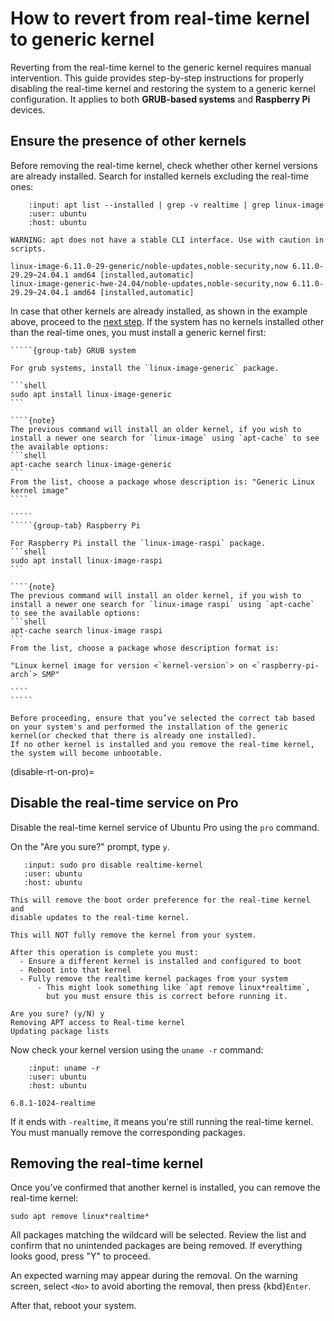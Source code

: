 # How to revert from real-time kernel to generic kernel

Reverting from the real-time kernel to the generic kernel requires manual intervention.
This guide provides step-by-step instructions for properly disabling the real-time kernel and restoring the system to a generic kernel configuration.
It applies to both **GRUB-based systems** and **Raspberry Pi** devices.

## Ensure the presence of other kernels

Before removing the real-time kernel, check whether other kernel versions are already installed.
Search for installed kernels excluding the real-time ones:

```{terminal}
    :input: apt list --installed | grep -v realtime | grep linux-image
    :user: ubuntu
    :host: ubuntu

WARNING: apt does not have a stable CLI interface. Use with caution in scripts.

linux-image-6.11.0-29-generic/noble-updates,noble-security,now 6.11.0-29.29~24.04.1 amd64 [installed,automatic]
linux-image-generic-hwe-24.04/noble-updates,noble-security,now 6.11.0-29.29~24.04.1 amd64 [installed,automatic]
```

In case that other kernels are already installed, as shown in the example above, proceed to the [next step](#disable-rt-on-pro).
If the system has no kernels installed other than the real-time ones, you must install a generic kernel first:

``````{tabs}
`````{group-tab} GRUB system

For grub systems, install the `linux-image-generic` package.

```shell
sudo apt install linux-image-generic
```

````{note}
The previous command will install an older kernel, if you wish to install a newer one search for `linux-image` using `apt-cache` to see the available options:
```shell
apt-cache search linux-image-generic
```
From the list, choose a package whose description is: "Generic Linux kernel image"
````

`````
`````{group-tab} Raspberry Pi

For Raspberry Pi install the `linux-image-raspi` package.
```shell
sudo apt install linux-image-raspi
```

````{note}
The previous command will install an older kernel, if you wish to install a newer one search for `linux-image raspi` using `apt-cache` to see the available options:
```shell
apt-cache search linux-image raspi
```
From the list, choose a package whose description format is:

"Linux kernel image for version <`kernel-version`> on <`raspberry-pi-arch`> SMP"

````
`````
``````

```{danger}
Before proceeding, ensure that you’ve selected the correct tab based on your system's and performed the installation of the generic kernel(or checked that there is already one installed).  
If no other kernel is installed and you remove the real-time kernel, the system will become unbootable.
```

(disable-rt-on-pro)=
## Disable the real-time service on Pro

Disable the real-time kernel service of Ubuntu Pro using the `pro` command.

On the "Are you sure?" prompt, type `y`.

```{terminal}
   :input: sudo pro disable realtime-kernel
   :user: ubuntu
   :host: ubuntu

This will remove the boot order preference for the real-time kernel and
disable updates to the real-time kernel.

This will NOT fully remove the kernel from your system.

After this operation is complete you must:
  - Ensure a different kernel is installed and configured to boot
  - Reboot into that kernel
  - Fully remove the realtime kernel packages from your system
      - This might look something like `apt remove linux*realtime`,
        but you must ensure this is correct before running it.

Are you sure? (y/N) y
Removing APT access to Real-time kernel
Updating package lists
```

Now check your kernel version using the `uname -r` command:

```{terminal}
    :input: uname -r
    :user: ubuntu
    :host: ubuntu

6.8.1-1024-realtime
```

If it ends with `-realtime`, it means you're still running the real-time kernel.
You must manually remove the corresponding packages.


## Removing the real-time kernel

Once you’ve confirmed that another kernel is installed, you can remove the real-time kernel:

```shell
sudo apt remove linux*realtime*
```

All packages matching the wildcard will be selected.
Review the list and confirm that no unintended packages are being removed.
If everything looks good, press "Y" to proceed.

An expected warning may appear during the removal.
On the warning screen, select `<No>` to avoid aborting the removal, then press {kbd}`Enter`.

After that, reboot your system.
